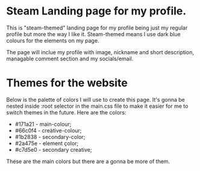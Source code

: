 # Steam Landing page for my profile.

This is "steam-themed" landing page for my profile being just my regular profile but more the way I like it. Steam-themed means I use dark blue colours for the elements on my page.

The page will inclue my profile with image, nickname and short description, managable comment section and my socials/email.

# Themes for the website

Below is the palette of colors I will use to create this page. It's gonna be nested inside :root selector in the main.css file to make it easier for me to switch themes in the future. Here are the colors:

- #171a21 - main-colour;
- #66c0f4 - creàtive-colour;
- #1b2838 - secondary-color;
- #2a475e - element çolor;
- #c7d5e0 - secondary creative;

These are the main colors but there are a gonna be more of them.




